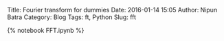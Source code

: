 Title: Fourier transform for dummies
Date: 2016-01-14 15:05
Author: Nipun Batra
Category: Blog
Tags: ft, Python
Slug: fft

{% notebook FFT.ipynb %}
